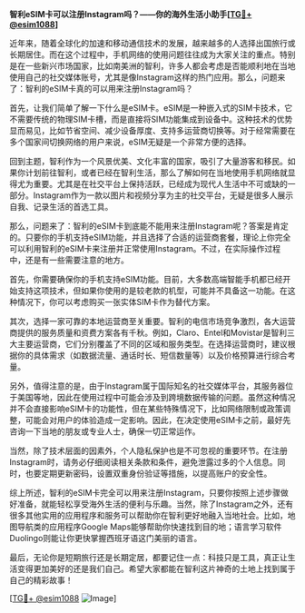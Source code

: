 **智利eSIM卡可以注册Instagram吗？——你的海外生活小助手[[TG💪+ @esim1088](https://t.me/s/esim1088)]**

近年来，随着全球化的加速和移动通信技术的发展，越来越多的人选择出国旅行或长期居住。而在这个过程中，手机网络的使用问题往往成为大家关注的重点。特别是在一些新兴市场国家，比如南美洲的智利，许多人都会考虑是否能顺利地在当地使用自己的社交媒体账号，尤其是像Instagram这样的热门应用。那么，问题来了：智利的eSIM卡真的可以用来注册Instagram吗？

首先，让我们简单了解一下什么是eSIM卡。eSIM是一种嵌入式的SIM卡技术，它不需要传统的物理SIM卡槽，而是直接将SIM功能集成到设备中。这种技术的优势显而易见，比如节省空间、减少设备厚度、支持多运营商切换等。对于经常需要在多个国家间切换网络的用户来说，eSIM无疑是一个非常方便的选择。

回到主题，智利作为一个风景优美、文化丰富的国家，吸引了大量游客和移民。如果你计划前往智利，或者已经在智利生活，那么了解如何在当地使用手机网络就显得尤为重要。尤其是在社交平台上保持活跃，已经成为现代人生活中不可或缺的一部分。Instagram作为一款以图片和视频分享为主的社交平台，无疑是很多人展示自我、记录生活的首选工具。

那么，问题来了：智利的eSIM卡到底能不能用来注册Instagram呢？答案是肯定的。只要你的手机支持eSIM功能，并且选择了合适的运营商套餐，理论上你完全可以利用智利的eSIM卡来注册并正常使用Instagram。不过，在实际操作过程中，还是有一些需要注意的地方。

首先，你需要确保你的手机支持eSIM功能。目前，大多数高端智能手机都已经开始支持这项技术，但如果你使用的是较老款的机型，可能并不具备这一功能。在这种情况下，你可以考虑购买一张实体SIM卡作为替代方案。

其次，选择一家可靠的本地运营商至关重要。智利的电信市场竞争激烈，各大运营商提供的服务质量和资费方案各有千秋。例如，Claro、Entel和Movistar是智利三大主要运营商，它们分别覆盖了不同的区域和服务类型。在选择运营商时，建议根据你的具体需求（如数据流量、通话时长、短信数量等）以及价格预算进行综合考量。

另外，值得注意的是，由于Instagram属于国际知名的社交媒体平台，其服务器位于美国等地，因此在使用过程中可能会涉及到跨境数据传输的问题。虽然这种情况并不会直接影响eSIM卡的功能性，但在某些特殊情况下，比如网络限制或政策调整，可能会对用户的体验造成一定影响。因此，在决定使用eSIM卡之前，最好先咨询一下当地的朋友或专业人士，确保一切正常运作。

当然，除了技术层面的因素外，个人隐私保护也是不可忽视的重要环节。在注册Instagram时，请务必仔细阅读相关条款和条件，避免泄露过多的个人信息。同时，也要定期更新密码，设置双重身份验证等措施，以提高账户的安全性。

综上所述，智利的eSIM卡完全可以用来注册Instagram，只要你按照上述步骤做好准备，就能轻松享受海外生活的便利与乐趣。当然，除了Instagram之外，还有很多其他实用的应用程序和服务可以帮助你在智利更好地融入当地社会。比如，地图导航类的应用程序Google Maps能够帮助你快速找到目的地；语言学习软件Duolingo则能让你更快掌握西班牙语这门美丽的语言。

最后，无论你是短期旅行还是长期定居，都要记住一点：科技只是工具，真正让生活变得更加美好的还是我们自己。希望大家都能在智利这片神奇的土地上找到属于自己的精彩故事！

[[TG💪+ @esim1088](https://t.me/s/esim1088) ![Image](https://i.postimg.cc/4NQfJmqS/Snipaste-2025-05-13-00-14-12.png)]